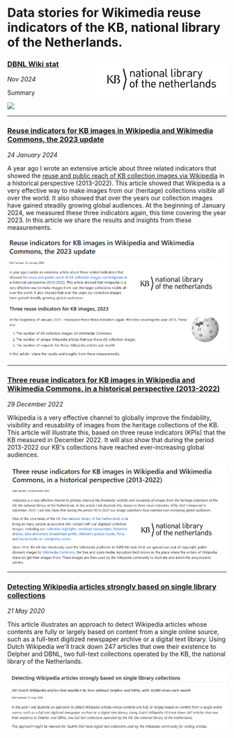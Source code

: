 # Data stories for Wikimedia reuse indicators of the KB, national library of the Netherlands.

<img src="stories/images/KB_Nationale-Bibliotheek_Logo_RGB-Zwart-EN.png" align="right" width="300"/>


### [DBNL Wiki stat]((stories/xcccccc.md))

*Nov 2024*

Summary

<img src="stories/images/xxxxx" align="left">
<br clear="all"/>

-------------

### [Reuse indicators for KB images in Wikipedia and Wikimedia Commons, the 2023 update](stories/Reuse%20indicators%20for%20KB%20images%20in%20Wikipedia%20and%20Wikimedia%20Commons%2C%20the%202023%20update.md)
*24 January 2024*

A year ago I wrote an extensive article about three related indicators that showed the [reuse and public reach of KB collection images via Wikipedia](stories/Three%20reuse%20indicators%20for%20KB%20images%20in%20Wikipedia%20and%20Wikimedia%20Commons,%20in%20a%20historical%20perspective%20(2013-2022).md) in a historical perspective (2013-2022). This article showed that Wikipedia is a very effective way to make images from our (heritage) collections visible all over the world. It also showed that over the years our collection images have gained steadily growing global audiences.
At the beginning of January 2024, we measured these three indicators again, this time covering the year 2023. In this article we share the results and insights from these measurements.

<img src="stories/images/Reuse_indicators_for_KB_images_in_Wikipedia_and_Wikimedia_Commons_the_2023_update.png" align="left">
<br clear="all"/>

-------------

### [Three reuse indicators for KB images in Wikipedia and Wikimedia Commons, in a historical perspective (2013-2022)](stories/Three%20reuse%20indicators%20for%20KB%20images%20in%20Wikipedia%20and%20Wikimedia%20Commons,%20in%20a%20historical%20perspective%20(2013-2022).md)
*29 December 2022*

Wikipedia is a very effective channel to globally improve the findability, visibility and reusability of images from the heritage collections of the KB. This article will illustrate this, based on three reuse indicators (KPIs) that the KB measured in December 2022. It will also show that during the period 2013-2022 our KB's collections have reached ever-increasing global audiences.

<img src="stories/images/Three_reuse_indicators_for_KB_images_in_Wikipedia_and_Wikimedia_Commons_in_a_historical_perspective_(2013-2022).png" align="left">
<br clear="all"/>

-------------
### [Detecting Wikipedia articles strongly based on single library collections](stories/Detecting%20Wikipedia%20articles%20strongly%20based%20on%20single%20library%20collections.md)
*21 May 2020* 

This article illustrates an approach to detect Wikipedia articles whose contents are fully or largely based on content from a single online source, such as a full-text digitized newspaper archive or a digital text library. Using Dutch Wikipedia we'll track down 247 articles that owe their existence to Delpher and DBNL, two full-text collections operated by the KB, the national library of the Netherlands.

<img src="stories/images/Detecting_Wikipedia_articles_strongly_based_on_single_library_collections.png" align="left">
<br clear="all"/>